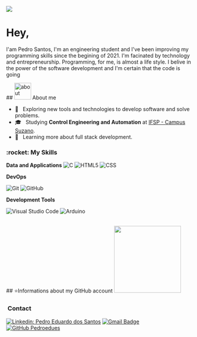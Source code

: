 
![](https://komarev.com/ghpvc/?username=pedroedues&color=006bed)

<h1> Hey,</h1>
<p>I'am Pedro Santos, I'm an engineering student and I've been improving my programming skills since the begining of 2021. I'm facinated by technology and entrepreneurship. Programming, for me, is almost a life style. I belive in the power of the software development and I'm certain that the code is going </p> 
## <img width="45" alt="about" src="https://raw.github.com/elizarov/elizarov/master/about.png"> About me

- 🤔 &nbsp; Exploring new tools and technologies to develop software and solve problems.
- 🎓 &nbsp; Studying **Control Engineering and Automation** at <a href="http://szn.ifsp.edu.br/portal2/">IFSP - Campus Suzano</a>.
- 🌱 &nbsp; Learning more about full stack development.

<h3>:rocket:&nbsp;My Skills </h3>

**Data and Applications**
  ![C](https://img.shields.io/badge/-C-333333?style=flat&logo=C&logoColor=00599C)
  ![HTML5](https://img.shields.io/badge/-HTML5-333333?style=flat&logo=HTML5)
  ![CSS](https://img.shields.io/badge/-CSS-333333?style=flat&logo=CSS3&logoColor=1572B6)


**DevOps**

  ![Git](https://img.shields.io/badge/-Git-333333?style=flat&logo=git)
  ![GitHub](https://img.shields.io/badge/-GitHub-333333?style=flat&logo=github)

**Development Tools**

  ![Visual Studio Code](https://img.shields.io/badge/-Visual%20Studio%20Code-333333?style=flat&logo=visual-studio-code&logoColor=007BCC)
  ![Arduino](https://img.shields.io/badge/-Arduino-333333?style=flat&logo=arduino&logoColor=00989d)


<br/>
## ⭐Informations about my GitHub account
<a href="https://github.com/pedroedues">
  <img height="180em" src="https://github-readme-stats.vercel.app/api?username=pedroedues&theme=chartreuse-dark&show_icons=true" />
</a>

<br/>

<h3>&nbsp;Contact </h3> 

[![Linkedin: Pedro Eduardo dos Santos](https://img.shields.io/badge/LinkedIn-blue?style=flat-square&logo=Linkedin&logoColor=white&link=www.linkedin.com/in/pedro-eduardo)](https://www.linkedin.com/in/pedro-eduardo/)
[![Gmail Badge](https://img.shields.io/badge/-Gmail-c5221e?style=flat-square&logo=Gmail&logoColor=white&link=mailto:espedrosantos@gmail.com)](mailto:espedrosantos@gmail.com)
[![GitHub Pedroedues]( https://img.shields.io/github/followers/pedroedues?label=follow&style=social)](https://github.com/pedroedues)
